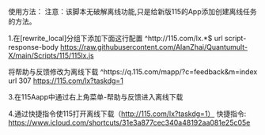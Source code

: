 使用方法：
注意：该脚本无破解离线功能,只是给新版115的App添加创建离线任务的方法。

1.在[rewrite_local]分组下添加下面这行配置
^http:\/\/115\.com\/lx.*$ url script-response-body https://raw.githubusercontent.com/AlanZhai/Quantumult-X/main/Scripts/115/115lx.js

将帮助与反馈修改为离线下载
^https:\/\/q.115.com\/mapp\/\?c=feedback&m=index url 307 https://115.com/lx?taskdg=1

3.在115Aapp中通过右上角菜单-帮助与反馈进入离线下载

4.通过快捷指令使115打开离线下载（http://115.com/lx?taskdg=1）
快捷指令: https://www.icloud.com/shortcuts/31e3a877cec340a48192aa081e25c05e
